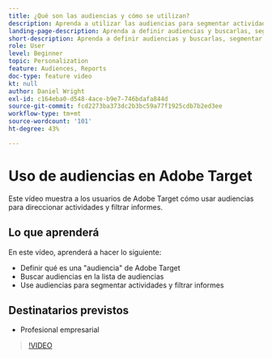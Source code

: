 ```yaml
---
title: ¿Qué son las audiencias y cómo se utilizan?
description: Aprenda a utilizar las audiencias para segmentar actividades y filtrar informes.
landing-page-description: Aprenda a definir audiencias y buscarlas, segmentar actividades y filtrar informes.
short-description: Aprenda a definir audiencias y buscarlas, segmentar actividades y filtrar informes.
role: User
level: Beginner
topic: Personalization
feature: Audiences, Reports
doc-type: feature video
kt: null
author: Daniel Wright
exl-id: c164eba0-d548-4ace-b9e7-746bdafa844d
source-git-commit: fcd2273ba373dc2b3bc59a77f1925cdb7b2ed3ee
workflow-type: tm+mt
source-wordcount: '101'
ht-degree: 43%

---
```


# Uso de audiencias en Adobe Target

Este vídeo muestra a los usuarios de Adobe Target cómo usar audiencias para direccionar actividades y filtrar informes.

## Lo que aprenderá

En este vídeo, aprenderá a hacer lo siguiente:

* Definir qué es una &quot;audiencia&quot; de Adobe Target
* Buscar audiencias en la lista de audiencias
* Use audiencias para segmentar actividades y filtrar informes

## Destinatarios previstos

* Profesional empresarial

>[!VIDEO](https://video.tv.adobe.com/v/17398/?quality=12)
